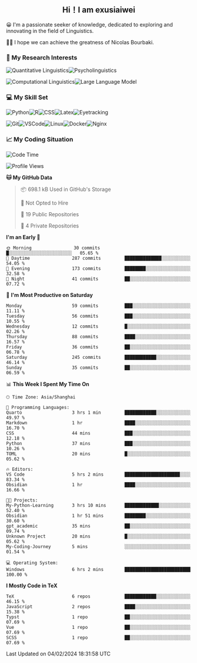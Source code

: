   

## <div align="center">Hi！I am exusiaiwei</div>  

😀 I'm a passionate seeker of knowledge, dedicated to exploring and innovating in the field of Linguistics.

🙋‍♂️ I hope we can achieve the greatness of Nicolas Bourbaki.

### 🔬 My Research Interests  

![Quantitative Linguistics](https://img.shields.io/badge/Quantitative%20Linguistics-%230072CC.svg?&style=for-the-badge&logo=appveyor&logoColor=white)![Psycholinguistics](https://img.shields.io/badge/Psycholinguistics-%2301a3a1.svg?&style=for-the-badge&logo=AWS%20Amplify&logoColor=white)

![Computational Linguistics](https://img.shields.io/badge/Computational%20Linguistics-%231877F2.svg?&style=for-the-badge&logo=Markdown&logoColor=white)![Large Language Model](https://img.shields.io/badge/Large%20Language%20Model-%23F76300.svg?&style=for-the-badge&logo=Android&logoColor=white)

### 💻 My Skill Set

![Python](https://img.shields.io/badge/Python-%2314354C.svg?style=for-the-badge&logo=python&logoColor=white&color=2AB3E3)![R](https://img.shields.io/badge/-R-276DC3?style=for-the-badge&logo=r&logoColor=white)![CSS](https://img.shields.io/badge/-CSS-1572B6?style=for-the-badge&logo=css3&logoColor=white)![Latex](https://img.shields.io/badge/-Latex-008080?style=for-the-badge&logo=latex&logoColor=white)![Eyetracking](https://img.shields.io/badge/Eyetracking-%230078D6?style=for-the-badge&logo=SearXNG&logoColor=#3050FF)

![Git](https://img.shields.io/badge/-Git-F05032?style=for-the-badge&logo=git&logoColor=white)![VSCode](https://img.shields.io/badge/-VSCode-007ACC?style=for-the-badge&logo=visual-studio-code&logoColor=white)![Linux](https://img.shields.io/badge/-Linux-FCC624?style=for-the-badge&logo=linux&logoColor=black)![Docker](https://img.shields.io/badge/-Docker-2496ED?style=for-the-badge&logo=docker&logoColor=white)![Nginx](https://img.shields.io/badge/-Nginx-009639?style=for-the-badge&logo=nginx&logoColor=white)

### 📈 My Coding Situation

<!--START_SECTION:waka-->
![Code Time](http://img.shields.io/badge/Code%20Time-21%20hrs%2022%20mins-blue)

![Profile Views](http://img.shields.io/badge/Profile%20Views-0-blue)

**🐱 My GitHub Data** 

> 📦 698.1 kB Used in GitHub's Storage 
 > 
> 🚫 Not Opted to Hire
 > 
> 📜 19 Public Repositories 
 > 
> 🔑 4 Private Repositories 
 > 
**I'm an Early 🐤** 

```text
🌞 Morning                30 commits          █░░░░░░░░░░░░░░░░░░░░░░░░   05.65 % 
🌆 Daytime                287 commits         ██████████████░░░░░░░░░░░   54.05 % 
🌃 Evening                173 commits         ████████░░░░░░░░░░░░░░░░░   32.58 % 
🌙 Night                  41 commits          ██░░░░░░░░░░░░░░░░░░░░░░░   07.72 % 
```
📅 **I'm Most Productive on Saturday** 

```text
Monday                   59 commits          ███░░░░░░░░░░░░░░░░░░░░░░   11.11 % 
Tuesday                  56 commits          ███░░░░░░░░░░░░░░░░░░░░░░   10.55 % 
Wednesday                12 commits          █░░░░░░░░░░░░░░░░░░░░░░░░   02.26 % 
Thursday                 88 commits          ████░░░░░░░░░░░░░░░░░░░░░   16.57 % 
Friday                   36 commits          ██░░░░░░░░░░░░░░░░░░░░░░░   06.78 % 
Saturday                 245 commits         ████████████░░░░░░░░░░░░░   46.14 % 
Sunday                   35 commits          ██░░░░░░░░░░░░░░░░░░░░░░░   06.59 % 
```


📊 **This Week I Spent My Time On** 

```text
🕑︎ Time Zone: Asia/Shanghai

💬 Programming Languages: 
Quarto                   3 hrs 1 min         ████████████░░░░░░░░░░░░░   49.97 % 
Markdown                 1 hr                ████░░░░░░░░░░░░░░░░░░░░░   16.70 % 
CSS                      44 mins             ███░░░░░░░░░░░░░░░░░░░░░░   12.18 % 
Python                   37 mins             ███░░░░░░░░░░░░░░░░░░░░░░   10.26 % 
TOML                     20 mins             █░░░░░░░░░░░░░░░░░░░░░░░░   05.62 % 

🔥 Editors: 
VS Code                  5 hrs 2 mins        █████████████████████░░░░   83.34 % 
Obsidian                 1 hr                ████░░░░░░░░░░░░░░░░░░░░░   16.66 % 

🐱‍💻 Projects: 
My-Python-Learning       3 hrs 10 mins       █████████████░░░░░░░░░░░░   52.40 % 
Obsidian                 1 hr 51 mins        ████████░░░░░░░░░░░░░░░░░   30.60 % 
gpt_academic             35 mins             ██░░░░░░░░░░░░░░░░░░░░░░░   09.74 % 
Unknown Project          20 mins             █░░░░░░░░░░░░░░░░░░░░░░░░   05.62 % 
My-Coding-Journey        5 mins              ░░░░░░░░░░░░░░░░░░░░░░░░░   01.54 % 

💻 Operating System: 
Windows                  6 hrs 2 mins        █████████████████████████   100.00 % 
```

**I Mostly Code in TeX** 

```text
TeX                      6 repos             ████████████░░░░░░░░░░░░░   46.15 % 
JavaScript               2 repos             ████░░░░░░░░░░░░░░░░░░░░░   15.38 % 
Typst                    1 repo              ██░░░░░░░░░░░░░░░░░░░░░░░   07.69 % 
Vue                      1 repo              ██░░░░░░░░░░░░░░░░░░░░░░░   07.69 % 
SCSS                     1 repo              ██░░░░░░░░░░░░░░░░░░░░░░░   07.69 % 
```




 Last Updated on 04/02/2024 18:31:58 UTC
<!--END_SECTION:waka-->
